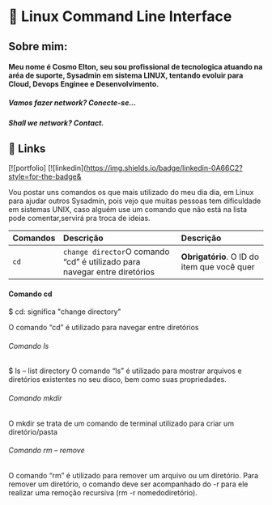 # 🚀 Linux Command Line Interface

##  Sobre mim: 
#### Meu nome é Cosmo Elton, seu sou profissional de tecnologica atuando na aréa de suporte, Sysadmin em sistema LINUX, tentando evoluir para Cloud, Devops Enginee e Desenvolvimento.


##### Vamos fazer network? Conecte-se...
##### Shall we network? Contact.
## 🔗 Links
[![portfolio]
[![linkedin](https://img.shields.io/badge/linkedin-0A66C2?style=for-the-badge&


Vou postar uns comandos os que mais utilizado do meu dia dia, em Linux para ajudar outros Sysadmin, pois vejo que muitas pessoas tem dificuldade em sistemas UNIX, caso alguém use um comando que não está na lista pode comentar,servirá pra troca de ideias.

| Comandos     | Descrição         | Descrição                                   |
| :----------- | :---------------- | :------------------------------------------ |
| `cd`         | `change director`O comando “cd” é utilizado para navegar entre diretórios | **Obrigatório**. O ID do item que você quer |

#### Comando cd

$ cd: significa "change directory"

O comando “cd” é utilizado para navegar entre diretórios

###### Comando ls
$ ls – list directory
O comando “ls” é utilizado para mostrar arquivos e diretórios existentes no seu disco, bem como suas propriedades.

###### Comando mkdir
O mkdir se trata de um comando de terminal utilizado para criar um diretório/pasta

###### Comando rm – remove
O comando “rm” é utilizado para remover um arquivo ou um diretório. Para remover um diretório, o comando deve ser acompanhado do -r para ele realizar uma remoção recursiva (rm -r nomedodiretório).

